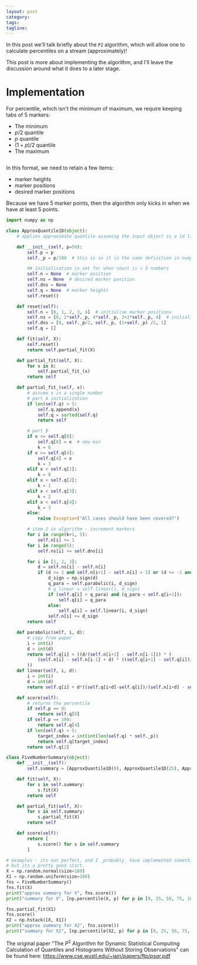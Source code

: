 ```yaml
---
layout: post
category:
tags:
tagline:
---
```


In this post we'll talk briefly about the `P2` algorithm, which will allow one to calculate percentiles on a stream (approximately)!

This post is more about implementing the algorithm, and I'll leave the discussion around what it does to a later stage.

# Implementation

For percentile, which isn't the minimum of maximum, we require keeping tabs of 5 markers:

- The minimum
- $p/2$ quantile
- $p$ quantile
- $(1+p)/2$ quantile
- The maximum

```py

```

In this format, we need to retain a few items:

- marker heights
- marker positions
- desired marker positions

Because we have 5 marker points, then the algorithm only kicks in when we have at least 5 points.

```py
import numpy as np

class ApproxQuantile1D(object):
    # applies approximate quantile assuming the input object is a 1d list

    def __init__(self, p=50):
        self.p = p
        self._p = p/100  # this is so it is the same definition in numpy

        ## initialisation is set for when count is < 5 numbers
        self.n = None  # marker position
        self.ns = None  # desired marker position
        self.dns = None
        self.q = None  # marker heights
        self.reset()

    def reset(self):
        self.n = [0, 1, 2, 3, 4]  # initialise marker positions
        self.ns = [0, 2*self._p, 4*self._p, 2+2*self._p, 4]  # initialise desired marker position
        self.dns = [0, self._p/2, self._p, (1+self._p) /2, 1]
        self.q = []

    def fit(self, X):
        self.reset()
        return self.partial_fit(X)

    def partial_fit(self, X):
        for x in X:
            self.partial_fit_(x)
        return self

    def partial_fit_(self, x):
        # assume x is a single number
        # part A initialization
        if len(self.q) < 5:
            self.q.append(x)
            self.q = sorted(self.q)
            return self

        # part B
        if x <= self.q[0]:
            self.q[0] = x  # new min
            k = 0
        if x >= self.q[4]:
            self.q[4] = x
            k = 3
        elif x < self.q[1]:
            k = 0
        elif x < self.q[2]:
            k = 1
        elif x < self.q[3]:
            k = 2
        elif x < self.q[4]:
            k = 3
        else:
            raise Exception("All cases should have been covered?")

        # item 2 in algorithm - increment markers
        for i in range(k+1, 5):
            self.n[i] += 1
        for i in range(5):
            self.ns[i] += self.dns[i]

        for i in [1, 2, 3]:
            d = self.ns[i] - self.n[i]
            if (d >= 1 and self.n[i+1] - self.n[i] > 1) or (d <= -1 and self.n[i-1] - self.n[i] < -1):  # item 3 in algorithm
                d_sign = np.sign(d)
                q_para = self.parabolic(i, d_sign)
                # q_linear = self.linear(i, d_sign)
                if (self.q[i] < q_para) and (q_para < self.q[i+1]):
                    self.q[i] = q_para
                else:
                    self.q[i] = self.linear(i, d_sign)
                self.n[i] += d_sign
        return self

    def parabolic(self, i, d):
        # copy from paper
        i = int(i)
        d = int(d)
        return self.q[i] + ((d/(self.n[i+1] - self.n[i-1])) * (
            (self.n[i] - self.n[i-1] + d) * ((self.q[i+1] - self.q[i])/(self.n[i+1] - self.n[i])) + (self.n[i+1] - self.n[i] + d) * ((self.q[i] - self.q[i-1])/(self.n[i] - self.n[i-1]))
        ))
    def linear(self, i, d):
        i = int(i)
        d = int(d)
        return self.q[i] + d*((self.q[i+d]-self.q[i])/(self.n[i+d] - self.n[i]))

    def score(self):
        # returns the percentile
        if self.p == 0:
            return self.q[0]
        if self.p == 100:
            return self.q[4]
        if len(self.q) < 5:
            target_index = int(int(len(self.q) * self._p))
            return self.q[target_index]
        return self.q[2]

class FiveNumberSummary(object):
    def __init__(self):
        self.summary = [ApproxQuantile1D(0), ApproxQuantile1D(25), ApproxQuantile1D(50), ApproxQuantile1D(75), ApproxQuantile1D(100)]

    def fit(self, X):
        for s in self.summary:
            s.fit(X)
        return self

    def partial_fit(self, X):
        for s in self.summary:
            s.partial_fit(X)
        return self

    def score(self):
        return [
            s.score() for s in self.summary
        ]

# examples - its not perfect, and I _probably_ have implemented something wrong
# but its a pretty good start.
X = np.random.normal(size=100)
X1 = np.random.uniform(size=100)
fns = FiveNumberSummary()
fns.fit(X)
print("approx summary for X", fns.score())
print("summary for X", [np.percentile(X, p) for p in [0, 25, 50, 75, 100]])

fns.partial_fit(X1)
fns.score()
X2 = np.hstack([X, X1])
print("approx summary for X2", fns.score())
print("summary for X2", [np.percentile(X2, p) for p in [0, 25, 50, 75, 100]])
```

The original paper "The $P^2$ Algorithm for Dynamic Statistical Computing Calculation of Quantiles and Histograms Without Storing Observations" can be found here: https://www.cse.wustl.edu/~jain/papers/ftp/psqr.pdf
